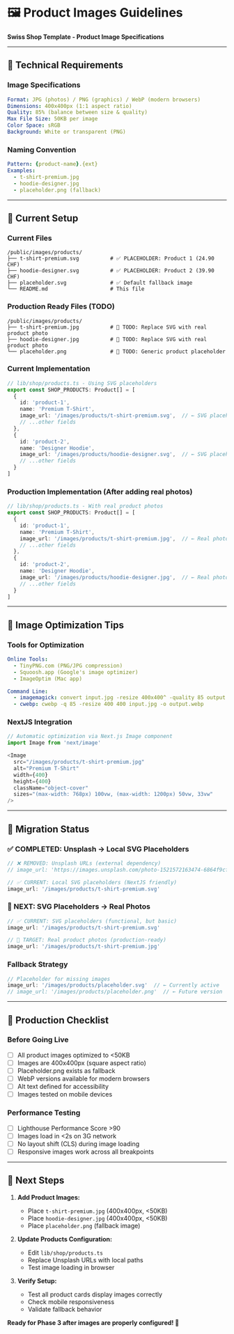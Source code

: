 # 🖼️ Product Images Guidelines

**Swiss Shop Template - Product Image Specifications**

---

## 📐 **Technical Requirements**

### **Image Specifications**
```yaml
Format: JPG (photos) / PNG (graphics) / WebP (modern browsers)
Dimensions: 400x400px (1:1 aspect ratio)
Quality: 85% (balance between size & quality)
Max File Size: 50KB per image
Color Space: sRGB
Background: White or transparent (PNG)
```

### **Naming Convention**
```yaml
Pattern: {product-name}.{ext}
Examples:
  - t-shirt-premium.jpg
  - hoodie-designer.jpg
  - placeholder.png (fallback)
```

---

## 📁 **Current Setup**

### **Current Files**
```
/public/images/products/
├── t-shirt-premium.svg          # ✅ PLACEHOLDER: Product 1 (24.90 CHF)
├── hoodie-designer.svg          # ✅ PLACEHOLDER: Product 2 (39.90 CHF)
├── placeholder.svg              # ✅ Default fallback image
└── README.md                    # This file
```

### **Production Ready Files (TODO)**
```
/public/images/products/
├── t-shirt-premium.jpg          # 📸 TODO: Replace SVG with real product photo
├── hoodie-designer.jpg          # 📸 TODO: Replace SVG with real product photo
└── placeholder.png              # 📸 TODO: Generic product placeholder
```

### **Current Implementation**
```typescript
// lib/shop/products.ts - Using SVG placeholders
export const SHOP_PRODUCTS: Product[] = [
  {
    id: 'product-1',
    name: 'Premium T-Shirt',
    image_url: '/images/products/t-shirt-premium.svg',  // ← SVG placeholder
    // ...other fields
  },
  {
    id: 'product-2', 
    name: 'Designer Hoodie',
    image_url: '/images/products/hoodie-designer.svg',  // ← SVG placeholder
    // ...other fields
  }
]
```

### **Production Implementation (After adding real photos)**
```typescript
// lib/shop/products.ts - With real product photos
export const SHOP_PRODUCTS: Product[] = [
  {
    id: 'product-1',
    name: 'Premium T-Shirt',
    image_url: '/images/products/t-shirt-premium.jpg',  // ← Real photo
    // ...other fields
  },
  {
    id: 'product-2', 
    name: 'Designer Hoodie',
    image_url: '/images/products/hoodie-designer.jpg',  // ← Real photo
    // ...other fields
  }
]
```

---

## 🎨 **Image Optimization Tips**

### **Tools for Optimization**
```yaml
Online Tools:
  - TinyPNG.com (PNG/JPG compression)
  - Squoosh.app (Google's image optimizer)
  - ImageOptim (Mac app)

Command Line:
  - imagemagick: convert input.jpg -resize 400x400^ -quality 85 output.jpg
  - cwebp: cwebp -q 85 -resize 400 400 input.jpg -o output.webp
```

### **NextJS Integration**
```typescript
// Automatic optimization via Next.js Image component
import Image from 'next/image'

<Image
  src="/images/products/t-shirt-premium.jpg"
  alt="Premium T-Shirt"
  width={400}
  height={400}
  className="object-cover"
  sizes="(max-width: 768px) 100vw, (max-width: 1200px) 50vw, 33vw"
/>
```

---

## 🔄 **Migration Status**

### **✅ COMPLETED: Unsplash → Local SVG Placeholders**
```typescript
// ❌ REMOVED: Unsplash URLs (external dependency)
// image_url: 'https://images.unsplash.com/photo-1521572163474-6864f9cf17ab?w=400&h=400&fit=crop'

// ✅ CURRENT: Local SVG placeholders (NextJS friendly)
image_url: '/images/products/t-shirt-premium.svg'
```

### **🎯 NEXT: SVG Placeholders → Real Photos**
```typescript
// ✅ CURRENT: SVG placeholders (functional, but basic)
image_url: '/images/products/t-shirt-premium.svg'

// 🎯 TARGET: Real product photos (production-ready)
image_url: '/images/products/t-shirt-premium.jpg'
```

### **Fallback Strategy**
```typescript
// Placeholder for missing images
image_url: '/images/products/placeholder.svg'  // ← Currently active
// image_url: '/images/products/placeholder.png'  // ← Future version
```

---

## 🚀 **Production Checklist**

### **Before Going Live**
- [ ] All product images optimized to <50KB
- [ ] Images are 400x400px (square aspect ratio)
- [ ] Placeholder.png exists as fallback
- [ ] WebP versions available for modern browsers
- [ ] Alt text defined for accessibility
- [ ] Images tested on mobile devices

### **Performance Testing**
- [ ] Lighthouse Performance Score >90
- [ ] Images load in <2s on 3G network
- [ ] No layout shift (CLS) during image loading
- [ ] Responsive images work across all breakpoints

---

## 🎯 **Next Steps**

1. **Add Product Images:**
   - Place `t-shirt-premium.jpg` (400x400px, <50KB)
   - Place `hoodie-designer.jpg` (400x400px, <50KB)
   - Place `placeholder.png` (fallback image)

2. **Update Products Configuration:**
   - Edit `lib/shop/products.ts`
   - Replace Unsplash URLs with local paths
   - Test image loading in browser

3. **Verify Setup:**
   - Test all product cards display images correctly
   - Check mobile responsiveness
   - Validate fallback behavior

**Ready for Phase 3 after images are properly configured! 🚀**